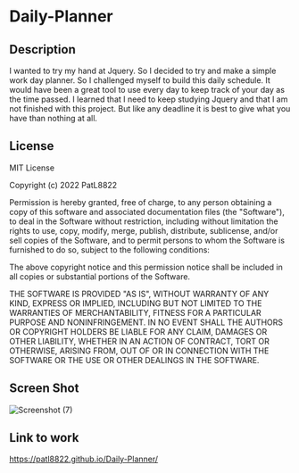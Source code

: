 # Daily-Planner

## Description

I wanted to try my hand at Jquery. So I decided to try and make a simple work day planner.
So I challenged myself to build this daily schedule. It would have been a great tool to use every day to keep track of your day as the time passed. I learned that I need to keep studying Jquery and that I am not finished with this project. But like any deadline it is best to give what you have than nothing at all.


## License

MIT License

Copyright (c) 2022 PatL8822

Permission is hereby granted, free of charge, to any person obtaining a copy
of this software and associated documentation files (the "Software"), to deal
in the Software without restriction, including without limitation the rights
to use, copy, modify, merge, publish, distribute, sublicense, and/or sell
copies of the Software, and to permit persons to whom the Software is
furnished to do so, subject to the following conditions:

The above copyright notice and this permission notice shall be included in all
copies or substantial portions of the Software.

THE SOFTWARE IS PROVIDED "AS IS", WITHOUT WARRANTY OF ANY KIND, EXPRESS OR
IMPLIED, INCLUDING BUT NOT LIMITED TO THE WARRANTIES OF MERCHANTABILITY,
FITNESS FOR A PARTICULAR PURPOSE AND NONINFRINGEMENT. IN NO EVENT SHALL THE
AUTHORS OR COPYRIGHT HOLDERS BE LIABLE FOR ANY CLAIM, DAMAGES OR OTHER
LIABILITY, WHETHER IN AN ACTION OF CONTRACT, TORT OR OTHERWISE, ARISING FROM,
OUT OF OR IN CONNECTION WITH THE SOFTWARE OR THE USE OR OTHER DEALINGS IN THE
SOFTWARE.


## Screen Shot
![Screenshot (7)](https://user-images.githubusercontent.com/110148234/191184471-b5f1be1f-31e4-40ad-b91f-bed87fdf70a3.png)



## Link to work
https://patl8822.github.io/Daily-Planner/